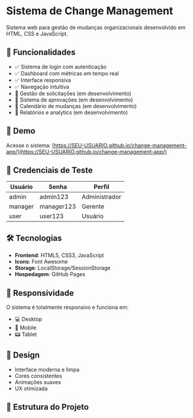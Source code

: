 # Sistema de Change Management

Sistema web para gestão de mudanças organizacionais desenvolvido em HTML, CSS e JavaScript.

## 🚀 Funcionalidades

- ✅ Sistema de login com autenticação
- ✅ Dashboard com métricas em tempo real
- ✅ Interface responsiva
- ✅ Navegação intuitiva
- 🔄 Gestão de solicitações (em desenvolvimento)
- 🔄 Sistema de aprovações (em desenvolvimento)
- 🔄 Calendário de mudanças (em desenvolvimento)
- 🔄 Relatórios e analytics (em desenvolvimento)

## 🔗 Demo

Acesse o sistema: [https://SEU-USUARIO.github.io/change-management-app/](https://SEU-USUARIO.github.io/change-management-app/)

## 👤 Credenciais de Teste

| Usuário | Senha | Perfil |
|---------|-------|--------|
| admin | admin123 | Administrador |
| manager | manager123 | Gerente |
| user | user123 | Usuário |

## 🛠️ Tecnologias

- **Frontend**: HTML5, CSS3, JavaScript
- **Icons**: Font Awesome
- **Storage**: LocalStorage/SessionStorage
- **Hospedagem**: GitHub Pages

## 📱 Responsividade

O sistema é totalmente responsivo e funciona em:
- 💻 Desktop
- 📱 Mobile
- 📟 Tablet

## 🎨 Design

- Interface moderna e limpa
- Cores consistentes
- Animações suaves
- UX otimizada

## 📂 Estrutura do Projeto
